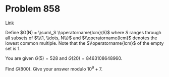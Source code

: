 # Problem 858

[Link](https://projecteuler.net/problem=858)

Define $G(N) = \\sum\_S \\operatorname{lcm}(S)$ where $S$ ranges through all subsets of $\\{1, \\dots, N\\}$ and $\\operatorname{lcm}$ denotes the lowest common multiple. Note that the $\\operatorname{lcm}$ of the empty set is $1$.

You are given $G(5) = 528$ and $G(20) = 8463108648960$.

Find $G(800)$. Give your answer modulo $10^9 + 7$.